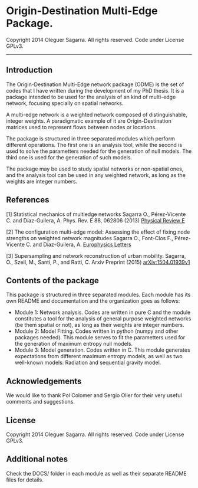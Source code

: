 Origin-Destination Multi-Edge Package.
========================================================================

 Copyright 2014 Oleguer Sagarra. All rights reserved. Code under License GPLv3.
______________________________________________________________________________________


## Introduction 

The Origin-Destination Multi-Edge network package (ODME) is the set of 
codes that I have written during the development of my PhD thesis. It 
is a package intended to be used for the analysis of an kind of 
multi-edge network, focusing specially on spatial networks.

A multi-edge network is a weighted network composed of 
distinguishable, integer weights. A paradigmatic example of it are 
Origin-Destination matrices used to represent flows between nodes or 
locations.

The package is structured in three separated modules which perform 
different operations. The first one is an analysis tool, while the 
second is used to solve the parametters needed for the generation of 
null models. The third one is used for the generation of such models.

The package may be used to study spatial networks or non-spatial ones, 
and the analysis tool can be used in any weighted network, as long as 
the weights are integer numbers.

## References 


[1] Statistical mechanics of multiedge networks
	Sagarra O., Pérez-Vicente C. and Díaz-Guilera, A.  Phys. Rev. E 88, 062806 (2013)
    [Physical Review E](http://pre.aps.org/abstract/PRE/v88/i6/e062806)

[2] The configuration multi-edge model: Assessing the effect of fixing node strengths on weighted network magnitudes
	Sagarra O., Font-Clos F., Pérez-Vicente C. and Díaz-Guilera, A.
	[Europhysics Letters](http://iopscience.iop.org/0295-5075/107/3/38002/article;jsessionid=D22CAAF312F43653DA0C1279853CBF0C.c3)

[3] Supersampling and network reconstruction of urban mobility.
	Sagarra, O., Szell, M., Santi, P., and Ratti, C. Arxiv Preprint (2015)
	[arXiv:1504.01939v1](http://arxiv.org/abs/1504.01939)




## Contents of the package

This package is structured in three separated modules. Each module has 
its own README and documentation and the organization goes as follows:
- Module 1: Network analysis. Codes are written in pure C and the 
module constitutes a tool for the analysis of general purpose weighted networks (be them 
spatial or not), as long as their weights are integer numbers.
- Module 2: Model Fitting. Codes written in python (numpy and other 
packages needed). This module serves to fit the parametters used for 
the generation of maximum entropy null models.
- Module 3: Model generation. Codes written in C. This module 
generates expectations from different maximum entropy models, as well 
as two well-known models: Radiation and sequential gravity model.




## Acknowledgements

We would like to thank Pol Colomer and Sergio Oller for their very useful comments and suggestions.



## License

Copyright 2014 Oleguer Sagarra.
All rights reserved. 
Code under License GPLv3.


## Additional notes


Check the DOCS/ folder in each module as well as their separate README files for details.
